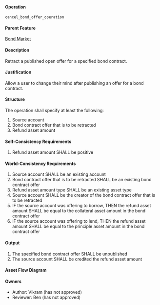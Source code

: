 #### Operation
`cancel_bond_offer_operation`

#### Parent Feature
[Bond Market](bond-market)

#### Description
Retract a published open offer for a specified bond contract.

#### Justification
Allow a user to change their mind after publishing an offer for a bond contract.

#### Structure
The operation shall specify at least the following:
1. Source account
2. Bond contract offer that is to be retracted
3. Refund asset amount

#### Self-Consistency Requirements
1. Refund asset amount SHALL be positive

#### World-Consistency Requirements
1. Source account SHALL be an existing account
2. Bond contract offer that is to be retracted SHALL be an existing bond contract offer
3. Refund asset amount type SHALL be an existing asset type
4. Source account SHALL be the creator of the bond contract offer that is to be retracted
5. IF the source account was offering to borrow, THEN the refund asset amount SHALL be equal to the collateral asset amount in the bond contract offer
6. IF the source account was offering to lend, THEN the refund asset amount SHALL be equal to the principle asset amount in the bond contract offer

#### Output
1. The specified bond contract offer SHALL be unpublished
2. The source account SHALL be credited the refund asset amount

#### Asset Flow Diagram

#### Owners
- Author: Vikram (has not approved)
- Reviewer: Ben (has not approved)